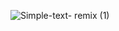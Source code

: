 
![Simple-text- remix  (1)](https://github.com/user-attachments/assets/54d2235b-32af-4f01-9c6a-78b9be972cfd)

